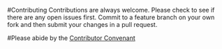#Contributing
Contributions are always welcome. Please check to see if there are any open issues first. Commit to a feature branch on your own fork and then submit your changes in a pull request.

#Please abide by the [Contributor Convenant](http://contributor-covenant.org/)
